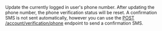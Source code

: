 Update the currently logged in user's phone number.
After updating the phone number, the phone verification status will be reset.
A confirmation SMS is not sent automatically, however you can use the [POST /account/verification/phone](https://appwrite.io/docs/references/cloud/client-web/account#createPhoneVerification) endpoint to send a confirmation SMS.
